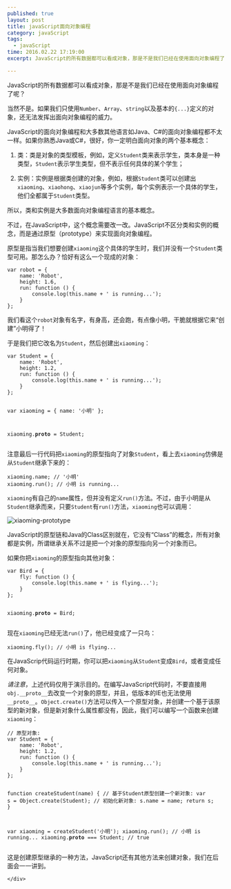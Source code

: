 ```yaml
---
published: true
layout: post
title: javaScript面向对象编程
category: javaScript
tags: 
  - javaScript
time: 2016.02.22 17:19:00
excerpt: JavaScript的所有数据都可以看成对象，那是不是我们已经在使用面向对象编程了呢？当然不是。如果我们只使用Number、Array、string以及基本的{...}定义的对象，还无法发挥出面向对象编程的威力。

---
```


 <p>JavaScript的所有数据都可以看成对象，那是不是我们已经在使用面向对象编程了呢？</p>
<p>当然不是。如果我们只使用<code>Number</code>、<code>Array</code>、<code>string</code>以及基本的<code>{...}</code>定义的对象，还无法发挥出面向对象编程的威力。</p>
<p>JavaScript的面向对象编程和大多数其他语言如Java、C#的面向对象编程都不太一样。如果你熟悉Java或C#，很好，你一定明白面向对象的两个基本概念：</p>
<ol>
<li><p>类：类是对象的类型模板，例如，定义<code>Student</code>类来表示学生，类本身是一种类型，<code>Student</code>表示学生类型，但不表示任何具体的某个学生；</p>
</li>
<li><p>实例：实例是根据类创建的对象，例如，根据<code>Student</code>类可以创建出<code>xiaoming</code>、<code>xiaohong</code>、<code>xiaojun</code>等多个实例，每个实例表示一个具体的学生，他们全都属于<code>Student</code>类型。</p>
</li>
</ol>
<p>所以，类和实例是大多数面向对象编程语言的基本概念。</p>
<p>不过，在JavaScript中，这个概念需要改一改。JavaScript不区分类和实例的概念，而是通过原型（prototype）来实现面向对象编程。</p>
<p>原型是指当我们想要创建<code>xiaoming</code>这个具体的学生时，我们并没有一个<code>Student</code>类型可用。那怎么办？恰好有这么一个现成的对象：</p>
<pre><code>var robot = {
    name: &#39;Robot&#39;,
    height: 1.6,
    run: function () {
        console.log(this.name + &#39; is running...&#39;);
    }
};
</code></pre><p>我们看这个<code>robot</code>对象有名字，有身高，还会跑，有点像小明，干脆就根据它来“创建”小明得了！</p>
<p>于是我们把它改名为<code>Student</code>，然后创建出<code>xiaoming</code>：</p>
<pre><code>var Student = {
    name: &#39;Robot&#39;,
    height: 1.2,
    run: function () {
        console.log(this.name + &#39; is running...&#39;);
    }
};

var xiaoming = {
    name: &#39;小明&#39;
};

xiaoming.__proto__ = Student;
</code></pre><p>注意最后一行代码把<code>xiaoming</code>的原型指向了对象<code>Student</code>，看上去<code>xiaoming</code>仿佛是从<code>Student</code>继承下来的：</p>
<pre><code>xiaoming.name; // &#39;小明&#39;
xiaoming.run(); // 小明 is running...
</code></pre><p><code>xiaoming</code>有自己的<code>name</code>属性，但并没有定义<code>run()</code>方法。不过，由于小明是从<code>Student</code>继承而来，只要<code>Student</code>有<code>run()</code>方法，<code>xiaoming</code>也可以调用：</p>
<p><img src="/files/attachments/001435287613668a73ab76ccc85411282c1b1370be41636000/l" alt="xiaoming-prototype"></p>
<p>JavaScript的原型链和Java的Class区别就在，它没有“Class”的概念，所有对象都是实例，所谓继承关系不过是把一个对象的原型指向另一个对象而已。</p>
<p>如果你把<code>xiaoming</code>的原型指向其他对象：</p>
<pre><code>var Bird = {
    fly: function () {
        console.log(this.name + &#39; is flying...&#39;);
    }
};

xiaoming.__proto__ = Bird;
</code></pre><p>现在<code>xiaoming</code>已经无法<code>run()</code>了，他已经变成了一只鸟：</p>
<pre><code>xiaoming.fly(); // 小明 is flying...
</code></pre><p>在JavaScrip代码运行时期，你可以把<code>xiaoming</code>从<code>Student</code>变成<code>Bird</code>，或者变成任何对象。</p>
<p><em>请注意</em>，上述代码仅用于演示目的。在编写JavaScript代码时，不要直接用<code>obj.__proto__</code>去改变一个对象的原型，并且，低版本的IE也无法使用<code>__proto__</code>。<code>Object.create()</code>方法可以传入一个原型对象，并创建一个基于该原型的新对象，但是新对象什么属性都没有，因此，我们可以编写一个函数来创建<code>xiaoming</code>：</p>
<pre><code>// 原型对象:
var Student = {
    name: &#39;Robot&#39;,
    height: 1.2,
    run: function () {
        console.log(this.name + &#39; is running...&#39;);
    }
};

function createStudent(name) {
    // 基于Student原型创建一个新对象:
    var s = Object.create(Student);
    // 初始化新对象:
    s.name = name;
    return s;
}

var xiaoming = createStudent(&#39;小明&#39;);
xiaoming.run(); // 小明 is running...
xiaoming.__proto__ === Student; // true
</code></pre><p>这是创建原型继承的一种方法，JavaScript还有其他方法来创建对象，我们在后面会一一讲到。</p>

    </div>